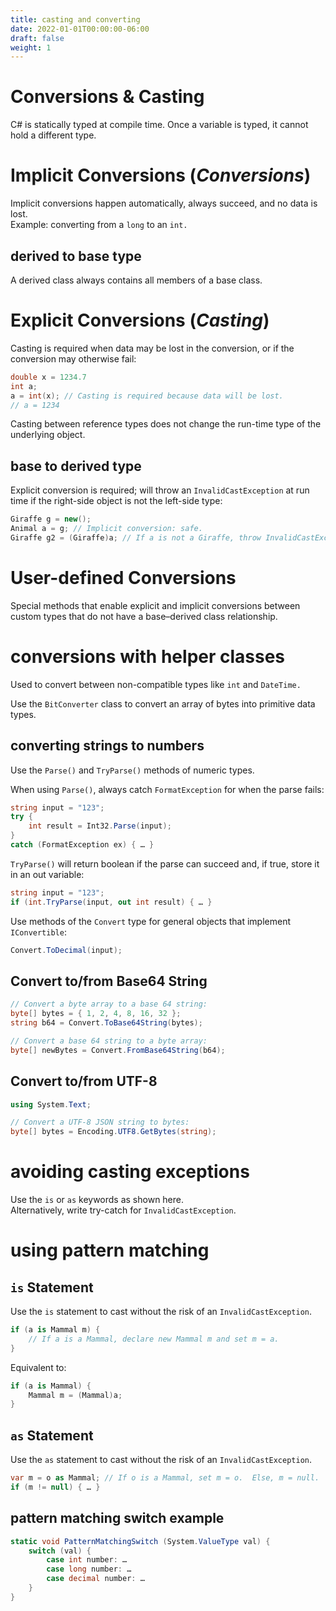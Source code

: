 ```yaml
---
title: casting and converting
date: 2022-01-01T00:00:00-06:00
draft: false
weight: 1
---
```


# Conversions & Casting
C# is statically typed at compile time.  Once a variable is typed, it cannot hold a different type.

# Implicit Conversions (*Conversions*)
Implicit conversions happen automatically, always succeed, and no data is lost.  
Example:  converting from a `long` to an `int.`

## derived to base type
A derived class always contains all members of a base class.

# Explicit Conversions (*Casting*)
Casting is required when data may be lost in the conversion, or if the conversion may otherwise fail:  
```cs
double x = 1234.7
int a;
a = int(x); // Casting is required because data will be lost.
// a = 1234
```

Casting between reference types does not change the run-time type of the underlying object.

## base to derived type
Explicit conversion is required; will throw an `InvalidCastException` at run time if the right-side object is not the left-side type:
```cs
Giraffe g = new();
Animal a = g; // Implicit conversion: safe.
Giraffe g2 = (Giraffe)a; // If a is not a Giraffe, throw InvalidCastException.
```

# User-defined Conversions
Special methods that enable explicit and implicit conversions between custom types that do not have a base–derived class relationship.

# conversions with helper classes
Used to convert between non-compatible types like `int` and `DateTime.`

Use the `BitConverter` class to convert an array of bytes into primitive data types.

## converting strings to numbers
Use the `Parse()` and `TryParse()` methods of numeric types.

When using `Parse()`, always catch `FormatException` for when the parse fails:
```cs
string input = "123";
try { 
	int result = Int32.Parse(input);
}
catch (FormatException ex) { … }
```

`TryParse()` will return boolean if the parse can succeed and, if true, store it in an out variable:
```cs
string input = "123";
if (int.TryParse(input, out int result) { … }
```

Use methods of the `Convert` type for general objects that implement `IConvertible`:  
```cs
Convert.ToDecimal(input);
```

## Convert to/from Base64 String
```cs
// Convert a byte array to a base 64 string:
byte[] bytes = { 1, 2, 4, 8, 16, 32 };
string b64 = Convert.ToBase64String(bytes);

// Convert a base 64 string to a byte array:
byte[] newBytes = Convert.FromBase64String(b64);
```

## Convert to/from UTF-8
```cs
using System.Text;

// Convert a UTF-8 JSON string to bytes:
byte[] bytes = Encoding.UTF8.GetBytes(string);
```

# avoiding casting exceptions
Use the `is` or `as` keywords as shown here.  
Alternatively, write try-catch for `InvalidCastException`.

# using pattern matching
## `is` Statement
Use the `is` statement to cast without the risk of an `InvalidCastException`.
```cs
if (a is Mammal m) {
	// If a is a Mammal, declare new Mammal m and set m = a.
}
```
Equivalent to:
```cs
if (a is Mammal) {
	Mammal m = (Mammal)a;
}
```

## `as` Statement
Use the `as` statement to cast without the risk of an `InvalidCastException`.
```cs
var m = o as Mammal; // If o is a Mammal, set m = o.  Else, m = null.
if (m != null) { … }
```

## pattern matching switch example
```cs
static void PatternMatchingSwitch (System.ValueType val) {
	switch (val) {
		case int number: …
		case long number: …
		case decimal number: …
	}
}
```
